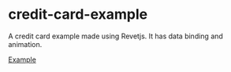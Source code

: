 # credit-card-example
A credit card example made using Revetjs. It has data binding and animation.

[Example](https://hsnaydd.github.io/credit-card-example/)
